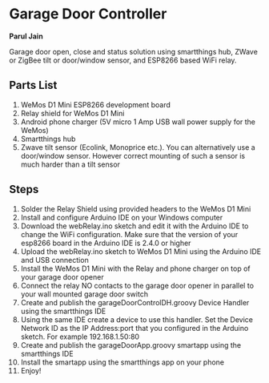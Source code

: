 # Garage Door Controller
**Parul Jain**

Garage door open, close and status solution using smartthings hub, ZWave or ZigBee tilt or door/window sensor, and ESP8266 based WiFi relay.

## Parts List

1. WeMos D1 Mini ESP8266 development board
2. Relay shield for WeMos D1 Mini
3. Android phone charger (5V micro 1 Amp USB wall power supply for the WeMos)
4. Smartthings hub
5. Zwave tilt sensor (Ecolink, Monoprice etc.). You can alternatively use a door/window sensor. However correct mounting of such a sensor is much harder than a tilt sensor

## Steps

1. Solder the Relay Shield using provided headers to the WeMos D1 Mini
2. Install and configure Arduino IDE on your Windows computer
3. Download the webRelay.ino sketch and edit it with the Arduino IDE to change the WiFi configuration. Make sure that the version of your esp8266 board in the Arduino IDE is 2.4.0 or higher
3. Upload the webRelay.ino sketch to WeMos D1 Mini using the Arduino IDE and USB connection
4. Install the WeMos D1 Mini with the Relay and phone charger on top of your garage door opener
5. Connect the relay NO contacts to the garage door opener in parallel to your wall mounted garage door switch
6. Create and publish the garageDoorControlDH.groovy Device Handler using the smartthings IDE
7. Using the same IDE create a device to use this handler. Set the Device Network ID as the IP Address:port that you configured in the Arduino sketch. For example 192.168.1.50:80
8. Create and publish the garageDoorApp.groovy smartapp using the smartthings IDE
9. Install the smartapp using the smartthings app on your phone
10. Enjoy!

